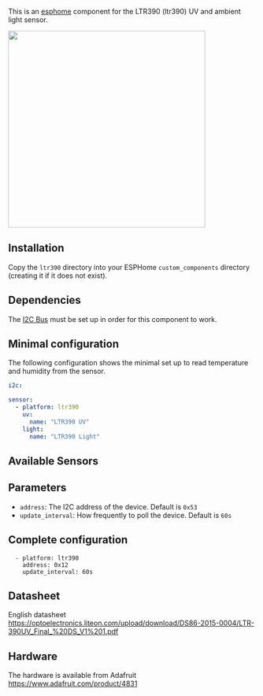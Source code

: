 This is an [esphome](https://esphome.io) component for the LTR390 (ltr390) UV and ambient light sensor.

[<img src="https://cdn-shop.adafruit.com/970x728/4831-04.jpg" width="400px">](https://www.adafruit.com/product/4831)

## Installation
Copy the `ltr390` directory into your ESPHome `custom_components` directory (creating it if it does not exist).

## Dependencies
The [I2C Bus](https://esphome.io/components/i2c.html#i2c) must be set up in order for this component to work.

## Minimal configuration
The following configuration shows the minimal set up to read temperature and humidity from the sensor.
```yaml
i2c:

sensor:
  - platform: ltr390
    uv:
      name: "LTR390 UV"
    light:
      name: "LTR390 Light"
```

## Available Sensors


## Parameters

- `address`: The I2C address of the device. Default is `0x53`
- `update_interval`: How frequently to poll the device. Default is `60s`

## Complete configuration

```
  - platform: ltr390
    address: 0x12
    update_interval: 60s

```

## Datasheet

English datasheet https://optoelectronics.liteon.com/upload/download/DS86-2015-0004/LTR-390UV_Final_%20DS_V1%201.pdf

## Hardware

The hardware is available from Adafruit https://www.adafruit.com/product/4831
